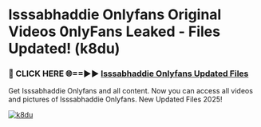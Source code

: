 # Isssabhaddie Onlyfans Original Videos 0nlyFans Leaked - Files Updated! (k8du)

<h3>🔴 CLICK HERE 🌐==►► <a href="https://tinyurl.com/ehrbuxhb" rel="nofollow">Isssabhaddie Onlyfans Updated Files</a></h3>

Get Isssabhaddie Onlyfans and all content. Now you can access all videos and pictures of Isssabhaddie Onlyfans. New Updated Files 2025!

[![k8du](https://i.imgur.com/lVYEuWS.gif)](https://tinyurl.com/ehrbuxhb)
